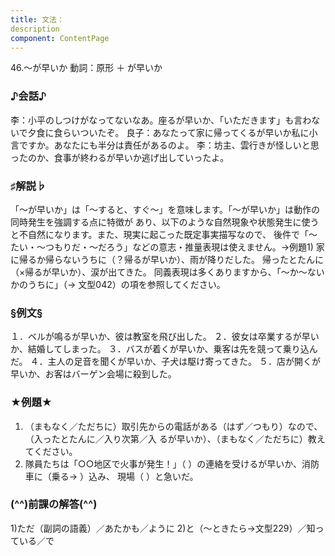 ```yaml
---
title: 文法：
description
component: ContentPage
---
```



46.～が早いか
動詞：原形 ＋ が早いか
### ♪会話♪
李：小平のしつけがなってないなあ。座るが早いか、「いただきます」も言わないで夕食に食らいついたぞ。 良子：あなたって家に帰ってくるが早いか私に小言ですか。あなたにも半分は責任があるのよ。
李：坊主、雲行きが怪しいと思ったのか、食事が終わるが早いか逃げ出していったよ。
### ♯解説♭
「～が早いか」は「～すると、すぐ～」を意味します。「～が早いか」は動作の同時発生を強調する点に特徴が あり、以下のような自然現象や状態発生に使うと不自然になります。また、現実に起こった既定事実描写なので、 後件で「～たい・～つもりだ・～だろう」などの意志・推量表現は使えません。→例題1)
家に帰るか帰らないうちに（？帰るが早いか）、雨が降りだした。 帰ったとたんに（×帰るが早いか）、涙が出てきた。
同義表現は多くありますから、「～か～ないかのうちに」（→ 文型042）の項を参照してください。
### §例文§
１．ベルが鳴るが早いか、彼は教室を飛び出した。
２．彼女は卒業するが早いか、結婚してしまった。
３．バスが着くが早いか、乗客は先を競って乗り込んだ。
４．主人の足音を聞くが早いか、子犬は駆け寄ってきた。
５．店が開くが早いか、お客はバーゲン会場に殺到した。
### ★例題★
1) （まもなく／ただちに）取引先からの電話がある（はず／つもり）なので、（入ったとたんに／入り次第／入
るが早いか）、（まもなく／ただちに）教えてください。
2) 隊員たちは「○○地区で火事が発生！」（ ）の連絡を受けるが早いか、消防車に（乗る→ ）込み、 現場（ ）と急いだ。
### (^^)前課の解答(^^)
1)ただ（副詞の語義）／あたかも／ように
2)と（～ときたら→文型229）／知っている／で
